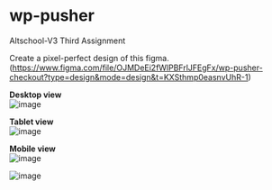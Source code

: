 # wp-pusher
Altschool-V3 Third Assignment 


Create a pixel-perfect design of this figma.  
(https://www.figma.com/file/OJMDeEi2fWlPBFrlJFEgFx/wp-pusher-checkout?type=design&mode=design&t=KXSthmp0easnvUhR-1)

__Desktop view__  
![image](https://github.com/luckychenko/wp-pusher/assets/23339175/8970585b-fe96-42bf-a17b-7a1f5aeb7e7c)  

__Tablet view__   
![image](https://github.com/luckychenko/wp-pusher/assets/23339175/f6443b5f-dc81-491d-be01-1e43ca4dd05c) 

__Mobile view__   
![image](https://github.com/luckychenko/wp-pusher/assets/23339175/f07325d2-97ec-4511-a6f6-f34e42008836)  

![image](https://github.com/luckychenko/wp-pusher/assets/23339175/41ad3fb0-3cd3-43b5-a2c3-add7ceb1bcd6)



